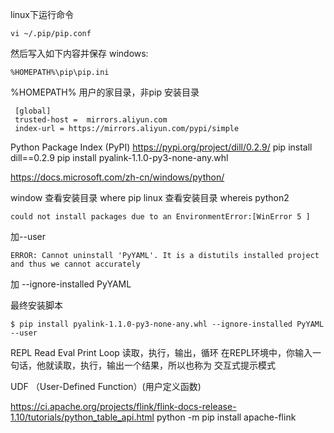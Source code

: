 ﻿linux下运行命令
```
vi ~/.pip/pip.conf
```
然后写入如下内容并保存
windows:
```
%HOMEPATH%\pip\pip.ini
```
%HOMEPATH% 用户的家目录，非pip 安装目录
```
 [global]
 trusted-host =  mirrors.aliyun.com
 index-url = https://mirrors.aliyun.com/pypi/simple
```
Python Package Index (PyPI) 
https://pypi.org/project/dill/0.2.9/
pip install dill==0.2.9
pip install pyalink-1.1.0-py3-none-any.whl

https://docs.microsoft.com/zh-cn/windows/python/

window 查看安装目录
where pip
linux 查看安装目录
whereis python2

```
could not install packages due to an EnvironmentError:[WinError 5 ]
```
加--user

```
ERROR: Cannot uninstall 'PyYAML'. It is a distutils installed project and thus we cannot accurately
```
加  --ignore-installed PyYAML

最终安装脚本
```
$ pip install pyalink-1.1.0-py3-none-any.whl --ignore-installed PyYAML --user
```

REPL
Read Eval Print Loop
读取，执行，输出，循环
在REPL环境中，你输入一句话，他就读取，执行，输出一个结果，所以也称为 交互式提示模式


UDF （User-Defined Function）(用户定义函数)


https://ci.apache.org/projects/flink/flink-docs-release-1.10/tutorials/python_table_api.html
python -m pip install apache-flink